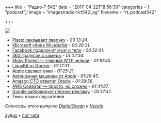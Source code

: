 +++
title = "Радио-Т 542"
date = "2017-04-22T18:56:30"
categories = [ "podcast",]
image = "images/radio-t/rt542.jpg"
filename = "rt_podcast542"

+++

![](https://radio-t.com/images/radio-t/rt542.jpg)

- [Plastc закрывает лавочку](https://techcrunch.com/2017/04/20/plastc-goes-belly-up/) - *00:13:24*.
- [Microsoft убила Wunderlist](https://thenextweb.com/apps/2017/04/20/microsoft-just-killed-wunderlist-to-launch-a-new-to-do-app/) - *00:26:31*.
- [Facebook подключит мозг и тело](https://techcrunch.com/2017/04/19/facebook-brain-interface/) - *00:52:01*.
- [360 градусов с камеры](https://techcrunch.com/2017/04/19/facebooks-new-360-cameras-that-capture-in-six-degrees-of-freedom-will-be-licensed/) - *01:02:44*.
- [Moby Project — главный WTF недели](https://blog.docker.com/2017/04/introducing-the-moby-project/) - *01:10:45*.
- [LinuxKit от Docker](https://blog.docker.com/2017/04/introducing-linuxkit-container-os-toolkit/) - *01:17:31*.
- [Apple сделает очки](https://thenextweb.com/apple/2017/04/21/leaked-injury-report-hints-at-apple-ar-prototype/) - *01:25:21*.
- [Автономная машинка от Apple](http://www.cultofmac.com/477855/apple-self-driving-car-training/) - *01:29:45*.
- [Amazon CTO ответил Oracle](http://www.businessinsider.com/amazon-cto-werner-vogels-oracle-databases-2017-4) - *01:39:56*.
- [AWS CodeStar — просто, но сложно](https://aws.amazon.com/blogs/aws/new-aws-codestar/?sc_channel=sm) - *01:41:37*.
- [Google заблокирует плохую рекламу](https://www.recode.net/2017/4/19/15365768/google-chrome-ad-blocker) - *02:17:47*.
- Темы наших слушателей

*Спонсоры этого выпуска [DigitalOcean](https://do.co/radiot) и [Vscale](http://bit.ly/radio-t_vscale)*

[аудио](https://cdn.radio-t.com/rt_podcast542.mp3) • [лог чата](http://chat.radio-t.com/logs/radio-t-542.html)
<audio src="https://cdn.radio-t.com/rt_podcast542.mp3" preload="none"></audio>
